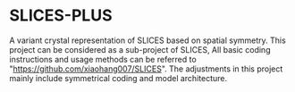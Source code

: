 # SLICES-PLUS
A variant crystal representation of SLICES based on spatial symmetry.
This project can be considered as a sub-project of SLICES, All basic coding instructions and usage methods can be referred to "https://github.com/xiaohang007/SLICES".
The adjustments in this project mainly include symmetrical coding and model architecture.
